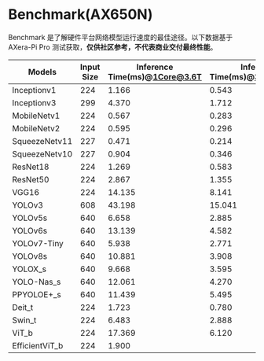 # Benchmark(AX650N)

Benchmark 是了解硬件平台网络模型运行速度的最佳途径。以下数据基于 AXera-Pi Pro 测试获取，**仅供社区参考，不代表商业交付最终性能**。

| Models         | Input Size | Inference Time(ms)@1Core@3.6T | Inference Time(ms)@3Core@10.8T |
| -------------- | ---------- | ----------------------------- | ------------------------------ |
| Inceptionv1    | 224        | 1.166                         | 0.543                          |
| Inceptionv3    | 299        | 4.370                         | 1.712                          |
| MobileNetv1    | 224        | 0.567                         | 0.283                          |
| MobileNetv2    | 224        | 0.595                         | 0.296                          |
| SqueezeNetv11  | 227        | 0.471                         | 0.214                          |
| SqueezeNetv10  | 227        | 0.904                         | 0.346                          |
| ResNet18       | 224        | 1.269                         | 0.583                          |
| ResNet50       | 224        | 2.867                         | 1.355                          |
| VGG16          | 224        | 14.135                        | 8.141                          |
| YOLOv3         | 608        | 43.198                        | 15.041                         |
| YOLOv5s        | 640        | 6.658                         | 2.885                          |
| YOLOv6s        | 640        | 13.139                        | 4.582                          |
| YOLOv7-Tiny    | 640        | 5.938                         | 2.771                          |
| YOLOv8s        | 640        | 10.881                        | 3.908                          |
| YOLOX_s        | 640        | 9.668                         | 3.595                          |
| YOLO-Nas_s     | 640        | 12.061                        | 4.270                          |
| PPYOLOE+_s     | 640        | 11.439                        | 5.495                          |
| Deit_t         | 224        | 1.723                         | 0.780                          |
| Swin_t         | 224        | 6.483                         | 2.888                          |
| ViT_b          | 224        | 17.369                        | 6.120                          |
| EfficientViT_b | 224        | 1.900                         |                                |

